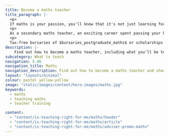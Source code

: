 ```yaml
---
title: Become a maths teacher
title_paragraph: |-
  <p>
  If maths is your passion, you'll know that it's not just learning formulas or solving equations. It's a way of thinking and problem solving that’s important in every walk of life.</p>
  <p>
  As a secondary maths teacher, an exciting career spent passing your knowledge on to the next generation could be for you. 
  <p>
  Tax-free bursaries of $bursaries_postgraduate_maths$ or scholarships of $scholarships_maths$ are available for eligible trainee maths teachers.</p>
description: |-
    Find out how to become a maths teacher, including what you'll be teaching and what funding is available to help you train.
subcategory: What to teach
navigation: 5.46
navigation_title: Maths
navigation_description: Find out how to become a maths teacher and show children the importance of maths in everything we do.
layout: "layouts/minimal"
colour: pastel yellow-yellow
image: "static/images/content/hero-images/maths.jpg"
keywords:
  - maths
  - teaching maths
  - teacher training

content:
  - "content/is-teaching-right-for-me/maths/header"
  - "content/is-teaching-right-for-me/maths/article"
  - "content/is-teaching-right-for-me/maths/adviser-promo-maths"
---
```

